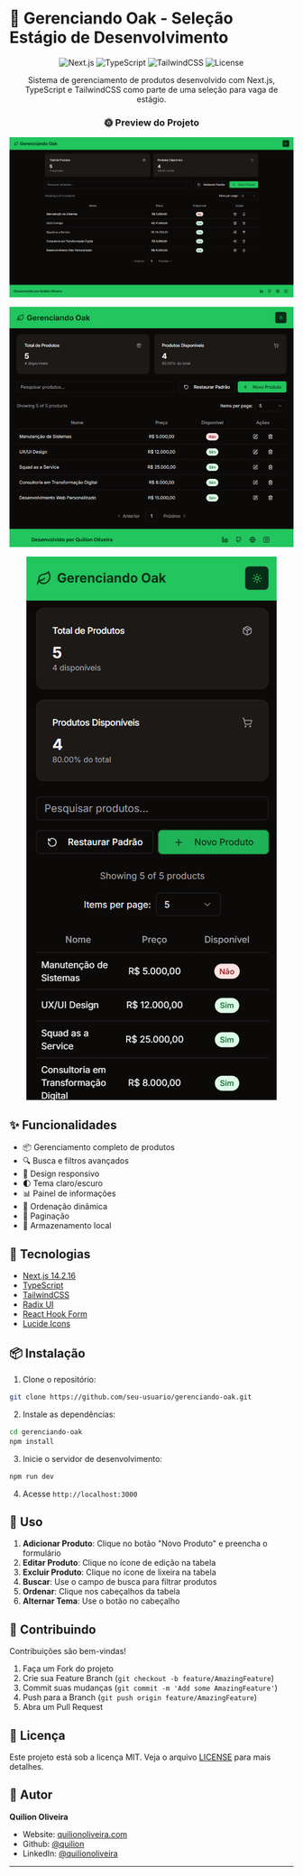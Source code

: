# 🌳 Gerenciando Oak - Seleção Estágio de Desenvolvimento

<div align="center">

![Next.js](https://img.shields.io/badge/Next.js-14.2-black?style=for-the-badge&logo=next.js)
![TypeScript](https://img.shields.io/badge/TypeScript-5.7.2-blue?style=for-the-badge&logo=typescript)
![TailwindCSS](https://img.shields.io/badge/TailwindCSS-3.4-38B2AC?style=for-the-badge&logo=tailwind-css)
![License](https://img.shields.io/badge/License-MIT-green.svg?style=for-the-badge)

Sistema de gerenciamento de produtos desenvolvido com Next.js, TypeScript e TailwindCSS como parte de uma seleção para vaga de estágio.

### 🌞 Preview do Projeto

![Preview do Projeto - Desktop](/public/desktop.png)

![Preview do Projeto - Tablet](/public/tablet.png)

![Preview do Projeto - Mobile](/public/mobile.png)

</div>

## ✨ Funcionalidades

- 📦 Gerenciamento completo de produtos
- 🔍 Busca e filtros avançados
- 📱 Design responsivo
- 🌓 Tema claro/escuro
- 📊 Painel de informações
- 🔄 Ordenação dinâmica
- 📄 Paginação
- 💾 Armazenamento local

## 🚀 Tecnologias

- [Next.js 14.2.16](https://nextjs.org/)
- [TypeScript](https://www.typescriptlang.org/)
- [TailwindCSS](https://tailwindcss.com/)
- [Radix UI](https://www.radix-ui.com/)
- [React Hook Form](https://react-hook-form.com/)
- [Lucide Icons](https://lucide.dev/)

## 📦 Instalação

1. Clone o repositório:

```bash
git clone https://github.com/seu-usuario/gerenciando-oak.git
```

2. Instale as dependências:

```bash
cd gerenciando-oak
npm install
```

3. Inicie o servidor de desenvolvimento:

```bash
npm run dev
```

4. Acesse `http://localhost:3000`

## 📖 Uso

1. **Adicionar Produto**: Clique no botão "Novo Produto" e preencha o formulário
2. **Editar Produto**: Clique no ícone de edição na tabela
3. **Excluir Produto**: Clique no ícone de lixeira na tabela
4. **Buscar**: Use o campo de busca para filtrar produtos
5. **Ordenar**: Clique nos cabeçalhos da tabela
6. **Alternar Tema**: Use o botão no cabeçalho

## 🤝 Contribuindo

Contribuições são bem-vindas!

1. Faça um Fork do projeto
2. Crie sua Feature Branch (`git checkout -b feature/AmazingFeature`)
3. Commit suas mudanças (`git commit -m 'Add some AmazingFeature'`)
4. Push para a Branch (`git push origin feature/AmazingFeature`)
5. Abra um Pull Request

## 📝 Licença

Este projeto está sob a licença MIT. Veja o arquivo [LICENSE](LICENSE) para mais detalhes.

## 👤 Autor

**Quilion Oliveira**

- Website: [quilionoliveira.com](https://quildev.vercel.app/)
- Github: [@quilion](https://github.com/QuiLion7)
- LinkedIn: [@quilionoliveira](https://www.linkedin.com/in/quilion7/)

---

